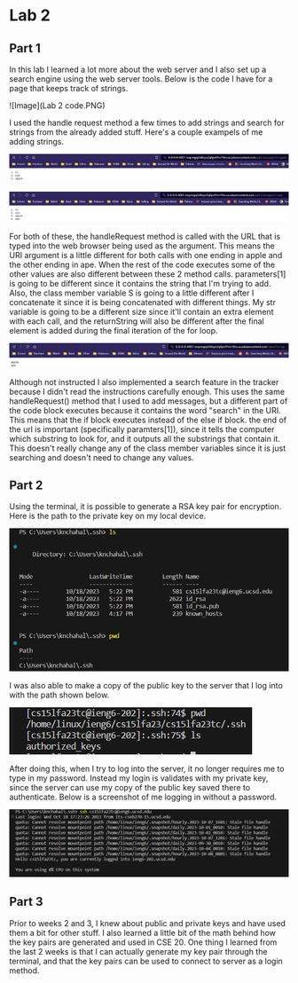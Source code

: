 # Lab 2

## Part 1
In this lab I learned a lot more about the web server and I also set up a search engine using the web server tools. Below is the code I have for a page that keeps track of strings.

![Image](Lab 2 code.PNG)

I used the handle request method a few times to add strings and search for strings from the already added stuff. Here's a couple exampels of me adding strings.

![Image](add-messages1.PNG)

![Image](add-messages2.PNG)

For both of these, the handleRequest method is called with the URL that is typed into the web browser being used as the argument. This means the URI argument is a little different for both calls with one ending in apple and the other ending in ape. When the rest of the code executes some of the other values are also different between these 2 method calls. 
parameters[1] is going to be different since it contains the string that I'm trying to add. Also, the class member variable S is going to a little different after I concatenate it since it is being concatenated with different things. My str variable is going to be a different size since it'll contain an extra element with each call, and the returnString will also be different after 
the final element is added during the final iteration of the for loop.

![Image](search.PNG)

Although not instructed I also implemented a search feature in the tracker because I didn't read the instructions carefully enough. This uses the same handleRequest() method that I used to add messages, but a different part of the code block executes because it contains the word "search" in the URI. This means that the if block executes instead of the else if block. 
the end of the url is important (specifically paramters[1]), since it tells the computer which substring to look for, and it outputs all the substrings that contain it. This doesn't really change any of the class member variables since it is just searching and doesn't need to change any values.

## Part 2

Using the terminal, it is possible to generate a RSA key pair for encryption. Here is the path to the private key on my local device.

![Image](pathToPrivateKey.PNG)

I was also able to make a copy of the public key to the server that I log into with the path shown below.

![Image](pathToPublicKey.PNG)

After doing this, when I try to log into the server, it no longer requires me to type in my password. Instead my login is validates with my private key, since the server can use my copy of the public key saved there to authenticate. Below is a screenshot of me logging in without a password.

![Image](LoginNoPassword.PNG)

## Part 3

Prior to weeks 2 and 3, I knew about public and private keys and have used them a bit for other stuff. I also learned a little bit of the math behind how the key pairs are generated and used in CSE 20. One thing I learned from the last 2 weeks is that I can actually generate my key pair through the terminal, and that the key pairs can be used to connect to server
as a login method.

